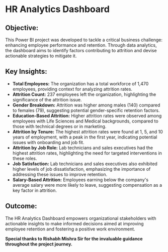 # HR Analytics Dashboard

## Objective:
This Power BI project was developed to tackle a critical business challenge: enhancing employee performance and retention. Through data analytics, the dashboard aims to identify factors contributing to attrition and devise actionable strategies to mitigate it.

## Key Insights:
- **Total Employees:** The organization has a total workforce of 1,470 employees, providing context for analyzing attrition rates.
- **Attrition Count:** 237 employees left the organization, highlighting the significance of the attrition issue.
- **Gender Breakdown:** Attrition was higher among males (140) compared to females (79), suggesting potential gender-specific retention factors.
- **Education-Based Attrition:** Higher attrition rates were observed among employees with Life Sciences and Medical backgrounds, compared to those with technical degrees or in marketing.
- **Attrition by Tenure:** The highest attrition rates were found at 1, 5, and 10 years of employment, with a peak in the first year, indicating potential issues with onboarding and job fit.
- **Attrition by Job Role:** Lab technicians and sales executives had the highest attrition rates, highlighting the need for targeted interventions in these roles.
- **Job Satisfaction:** Lab technicians and sales executives also exhibited higher levels of job dissatisfaction, emphasizing the importance of addressing these issues to improve retention.
- **Salary-Based Attrition:** Employees earning below the company's average salary were more likely to leave, suggesting compensation as a key factor in attrition.

## Outcome:
The HR Analytics Dashboard empowers organizational stakeholders with actionable insights to make informed decisions aimed at improving employee retention and fostering a positive work environment.


**Special thanks to Rishabh Mishra Sir for the invaluable guidance throughout the project journey.**
